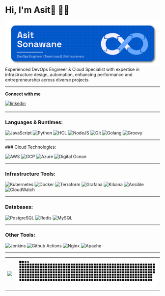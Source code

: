 # Hi, I'm Asit👋 👨‍💻

<img src="https://github.com/asitsonawane/asitsonawane/blob/main/LinkedIn%20cover%20-%201.png" alt="banner that says Asit Sonawane - DevOps Engineer (Team Lead) | Entrepreneur">
Experienced DevOps Engineer & Cloud Specialist with expertise in infrastructure design, automation, enhancing performance and entrepreneurship across diverse projects.

<hr>

**Connect with me**  
<div>
 <a href="https://www.linkedin.com/in/amruta-misal-5a53341a8" target="_blank">
<img src=https://img.shields.io/badge/linkedin-%231E77B5.svg?&style=for-the-badge&logo=linkedin&logoColor=white alt=linkedin style="margin-bottom: 5px;" />
</a>
</div>

<hr>

### Languages & Runtimes:

<p>
  <img alt="JavaScript" src="https://img.shields.io/badge/JavaScript-F7DF1E.svg?style=for-the-badge&logo=JavaScript&logoColor=black"/>
  <img alt="Python" src="https://img.shields.io/badge/Python-3776AB.svg?style=for-the-badge&logo=Python&logoColor=white"/>
  <img alt="HCL" src="https://img.shields.io/badge/HashiCorp-000000.svg?style=for-the-badge&logo=HashiCorp&logoColor=white"/>
  <img alt="NodeJS" src="https://img.shields.io/badge/Node.js-339933.svg?style=for-the-badge&logo=nodedotjs&logoColor=white"/>
  <img alt="Git" src="https://img.shields.io/badge/Git-F05032.svg?style=for-the-badge&logo=Git&logoColor=white"/>
  <img alt="Golang" src="https://img.shields.io/badge/Go-00ADD8.svg?style=for-the-badge&logo=Go&logoColor=white"/>
  <img alt="Groovy" src="https://img.shields.io/badge/Apache%20Groovy-4298B8.svg?style=for-the-badge&logo=Apache-Groovy&logoColor=white"/>
</p>  

<hr>
<span></span>
### Cloud Technologies:

<p>
  <img alt="AWS" src="https://img.shields.io/badge/Amazon%20AWS-232F3E.svg?style=for-the-badge&logo=Amazon-AWS&logoColor=white"/>
  <img alt="GCP" src="https://img.shields.io/badge/Google%20Cloud-4285F4.svg?style=for-the-badge&logo=Google-Cloud&logoColor=white"/>
  <img alt="Azure" src="https://img.shields.io/badge/Microsoft%20Azure-0078D4.svg?style=for-the-badge&logo=Microsoft-Azure&logoColor=white"/>
  <img alt="Digital Ocean" src="https://img.shields.io/badge/DigitalOcean-0080FF.svg?style=for-the-badge&logo=DigitalOcean&logoColor=white"/>
</p>

<hr>

### Infrastructure Tools:

<p>
  <img alt="Kubernetes" src="https://img.shields.io/badge/Kubernetes-326CE5.svg?style=for-the-badge&logo=Kubernetes&logoColor=white"/>
  <img alt="Docker" src="https://img.shields.io/badge/Docker-2496ED.svg?style=for-the-badge&logo=Docker&logoColor=white"/>
  <img alt="Terraform" src="https://img.shields.io/badge/Terraform-844FBA.svg?style=for-the-badge&logo=Terraform&logoColor=white"/>
  <img alt="Grafana" src="https://img.shields.io/badge/Grafana-F46800.svg?style=for-the-badge&logo=Grafana&logoColor=white"/>
  <img alt="Kibana" src="https://img.shields.io/badge/Kibana-005571.svg?style=for-the-badge&logo=Kibana&logoColor=white"/>
  <img alt="Ansible" src="https://img.shields.io/badge/Ansible-EE0000.svg?style=for-the-badge&logo=Ansible&logoColor=white"/>
  <img alt="CloudWatch" src="https://img.shields.io/badge/Amazon%20CloudWatch-FF4F8B.svg?style=for-the-badge&logo=Amazon-CloudWatch&logoColor=white"/>
</p>  

<hr>

### Databases:

<p>
  <img alt="PostgreSQL" src="https://img.shields.io/badge/PostgreSQL-4169E1.svg?style=for-the-badge&logo=PostgreSQL&logoColor=white"/>
  <img alt="Redis" src="https://img.shields.io/badge/Redis-DC382D.svg?style=for-the-badge&logo=Redis&logoColor=white"/>
  <img alt="MySQL" src="https://img.shields.io/badge/MySQL-4479A1.svg?style=for-the-badge&logo=MySQL&logoColor=white"/>
</p>  

<hr>

### Other Tools:

<p>
  <img alt="Jenkins" src="https://img.shields.io/badge/Jenkins-D24939.svg?style=for-the-badge&logo=Jenkins&logoColor=white"/>
  <img alt="Github Actions" src="https://img.shields.io/badge/GitHub%20Actions-2088FF.svg?style=for-the-badge&logo=GitHub-Actions&logoColor=white"/>
  <img alt="Nginx" src="https://img.shields.io/badge/NGINX-009639.svg?style=for-the-badge&logo=NGINX&logoColor=white"/>
  <img alt="Apache" src="https://img.shields.io/badge/Apache-D22128.svg?style=for-the-badge&logo=Apache&logoColor=white"/>
</p>  

<hr>

<table>
  <tr>
    <td valign="center"><img src="https://github-readme-stats.vercel.app/api/top-langs/?username=asitsonawane&hide=cdss,html&exclude_repo=wordpress-docker-compose&layout=compact"/></td>
    <td valign="top"><img src="https://github.com/kothariji/kothariji/blob/master/github-user-contribution.svg"/></td>
  </tr>
</table>
